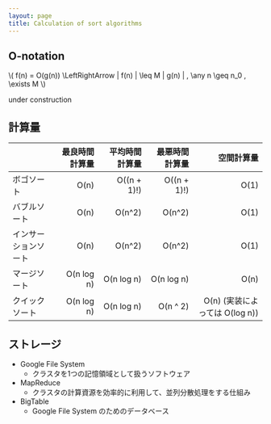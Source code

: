```yaml
---
layout: page
title: Calculation of sort algorithms
---
```


## O-notation

\\( f(n) = O(g(n)) \LeftRightArrow | f(n) | \leq M | g(n) | , \any n \geq n_0 , \exists M \\)


under construction

## 計算量

|            |    最良時間計算量 |     平均時間計算量 |     最悪時間計算量 |                   空間計算量 |
|:-----------|-----------:|------------:|------------:|------------------------:|
| ボゴソート      |       O(n) | O((n + 1)!) | O((n + 1)!) |                    O(1) |
| バブルソート     |       O(n) |      O(n^2) |      O(n^2) |                    O(1) |
| インサーションソート |       O(n) |      O(n^2) |      O(n^2) |                    O(1) |
| マージソート     | O(n log n) |  O(n log n) |  O(n log n) |                    O(n) |
| クイックソート    | O(n log n) |  O(n log n) |    O(n ^ 2) | O(n) (実装によっては O(log n)) |

## ストレージ

* Google File System
    * クラスタを1つの記憶領域として扱うソフトウェア
* MapReduce
    * クラスタの計算資源を効率的に利用して、並列分散処理をする仕組み
* BigTable
    * Google File System のためのデータベース

